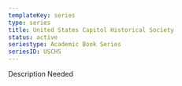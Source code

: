 ```yaml
---
templateKey: series
type: series
title: United States Capitol Historical Society
status: active
seriestype: Academic Book Series
seriesID: USCHS
---
```

Description Needed